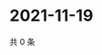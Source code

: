 # 2021-11-19

共 0 条

<!-- BEGIN WEIBO -->
<!-- 最后更新时间 Fri Nov 19 2021 03:09:31 GMT+0800 (China Standard Time) -->

<!-- END WEIBO -->
